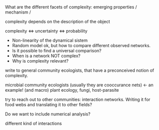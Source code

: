 What are the different facets of complexity:
emerging properties / mechanism / 

complexity depends on the description of the object

complexity <=> uncertainty <=> probability

*  Non-linearity of the dynamical sistem
*  Random model ok, but how to compare different observed networks.
*  Is it possible to find a universal comparison?
*  When is a network NOT complex?
*  Why is complexity relevant?

write to general community ecologists, that have a preconceived notion of complexity.

microbial community ecologists (usually they are cooccurance nets) <- an example! (and macro)
plant ecology, fungi, host-parasite

try to reach out to other communities: interaction networks.
Writing it for food webs and translating it to other fields?

Do we want to include numerical analysis?

different kind of interactions
